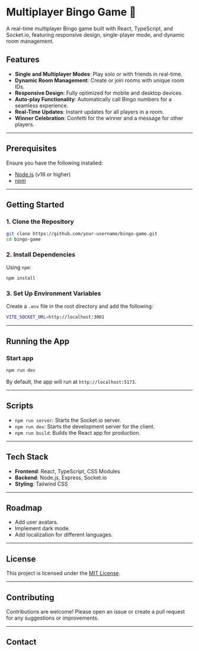 # Multiplayer Bingo Game 🎲  

A real-time multiplayer Bingo game built with React, TypeScript, and Socket.io, featuring responsive design, single-player mode, and dynamic room management.

## Features  
- **Single and Multiplayer Modes**: Play solo or with friends in real-time.  
- **Dynamic Room Management**: Create or join rooms with unique room IDs.  
- **Responsive Design**: Fully optimized for mobile and desktop devices.  
- **Auto-play Functionality**: Automatically call Bingo numbers for a seamless experience.  
- **Real-Time Updates**: Instant updates for all players in a room.  
- **Winner Celebration**: Confetti for the winner and a message for other players.  

---

## Prerequisites  

Ensure you have the following installed:  
- [Node.js](https://nodejs.org/) (v16 or higher)  
- [npm](https://www.npmjs.com/)  

---

## Getting Started  

### 1. Clone the Repository  
```bash  
git clone https://github.com/your-username/bingo-game.git  
cd bingo-game
```  

### 2. Install Dependencies  
Using `npm`:  
```bash  
npm install  
```  

### 3. Set Up Environment Variables  
Create a `.env` file in the root directory and add the following:  
```bash  
VITE_SOCKET_URL=http://localhost:3001  
```  

---

## Running the App  

### Start app 
```bash  
npm run dev  
```  

By default, the app will run at `http://localhost:5173`.

---

## Scripts  

- `npm run server`: Starts the Socket.io server.  
- `npm run dev`: Starts the development server for the client.  
- `npm run build`: Builds the React app for production.  

---

## Tech Stack  

- **Frontend**: React, TypeScript, CSS Modules  
- **Backend**: Node.js, Express, Socket.io  
- **Styling**: Tailwind CSS  

---

## Roadmap  

- Add user avatars.  
- Implement dark mode.  
- Add localization for different languages.  

---

## License  

This project is licensed under the [MIT License](LICENSE).  

---

## Contributing  

Contributions are welcome! Please open an issue or create a pull request for any suggestions or improvements.

---

## Contact  

